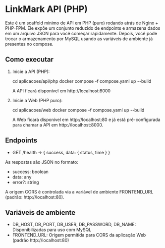 # LinkMark API (PHP)

Este é um scaffold mínimo de API em PHP (puro) rodando atrás de Nginx + PHP-FPM. Ele expõe um conjunto reduzido de endpoints e armazena dados em um arquivo JSON para você começar rapidamente. Depois, você pode trocar o armazenamento por MySQL usando as variáveis de ambiente já presentes no compose.

## Como executar

1. Inicie a API (PHP):

   cd aplicacoes/api/php
   docker compose -f compose.yaml up --build

   A API ficará disponível em http://localhost:8000

2. Inicie a Web (PHP puro):

   cd aplicacoes/web
   docker compose -f compose.yaml up --build

   A Web ficará disponível em http://localhost:80 e já está pré-configurada para chamar a API em http://localhost:8000.

## Endpoints

- GET /health → { success, data: { status, time } }

As respostas são JSON no formato:

- success: boolean
- data: any
- error?: string

A origem CORS é controlada via a variável de ambiente FRONTEND_URL (padrão: http://localhost:80).

## Variáveis de ambiente

- DB_HOST, DB_PORT, DB_USER, DB_PASSWORD, DB_NAME: Disponibilizadas para uso com MySQL
- FRONTEND_URL: Origem permitida para CORS da aplicação Web (padrão http://localhost:80)
